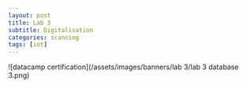 ```yaml
---
layout: post
title: Lab 3
subtitle: Digitalisation
categories: scanning
tags: [iot]
---
```








![datacamp certification](/assets/images/banners/lab 3/lab 3 database 3.png)

